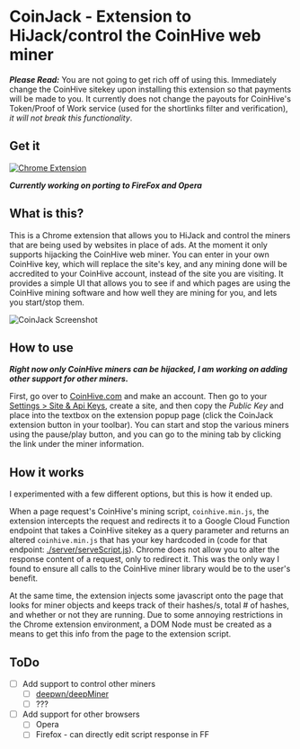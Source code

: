 # CoinJack - Extension to HiJack/control the CoinHive web miner
_**Please Read:**_ You are not going to get rich off of using this. Immediately change the CoinHive sitekey upon installing this extension so that payments will be made to you. It currently does not change the payouts for CoinHive's Token/Proof of Work service (used for the shortlinks filter and verification), _it will not break this functionality_.

## Get it
[![Chrome Extension](https://raw.githubusercontent.com/hans-strudle/CoinJack/master/res/ChromeWebStore_Badge.png)](https://chrome.google.com/webstore/detail/coinjack/hfnbkigpbejmmlpmlldbdglnciccejml)

_**Currently working on porting to FireFox and Opera**_

## What is this?
This is a Chrome extension that allows you to HiJack and control the miners that are being used by websites in place of ads. At the moment it only supports hijacking the CoinHive web miner. You can enter in your own CoinHive key, which will replace the site's key, and any mining done will be accredited to your CoinHive account, instead of the site you are visiting. It provides a simple UI that allows you to see if and which pages are using the CoinHive mining software and how well they are mining for you, and lets you start/stop them.

![CoinJack Screenshot](https://raw.githubusercontent.com/hans-strudle/CoinJack/master/res/screenshot-1.PNG)

## How to use

_**Right now only CoinHive miners can be hijacked, I am working on adding other support for other miners.**_

First, go over to [CoinHive.com](https://coinhive.com) and make an account. Then go to your [Settings > Site & Api Keys](https://coinhive.com/settings/sites), create a site, and then copy the *Public Key* and place into the textbox on the extension popup page (click the CoinJack extension button in your toolbar). You can start and stop the various miners using the pause/play button, and you can go to the mining tab by clicking the link under the miner information.

## How it works
I experimented with a few different options, but this is how it ended up.

When a page request's CoinHive's mining script, `coinhive.min.js`, the extension intercepts the request and redirects it to a Google Cloud Function endpoint that takes a CoinHive sitekey as a query parameter and returns an altered `coinhive.min.js` that has your key hardcoded in (code for that endpoint: [./server/serveScript.js](./server/serveScript.js)). Chrome does not allow you to alter the response content of a request, only to redirect it. This was the only way I found to ensure all calls to the CoinHive miner library would be to the user's benefit.

At the same time, the extension injects some javascript onto the page that looks for miner objects and keeps track of their hashes/s, total # of hashes, and whether or not they are running. Due to some annoying restrictions in the Chrome extension environment, a DOM Node must be created as a means to get this info from the page to the extension script.

## ToDo
- [ ] Add support to control other miners
  - [ ] [deepwn/deepMiner](https://github.com/deepwn/deepMiner)
  - [ ] ???
- [ ] Add support for other browsers
  - [ ] Opera
  - [ ] Firefox - can directly edit script response in FF
